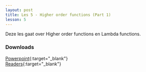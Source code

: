 ```yaml
---
layout: post
title: Les 5 - Higher order functions (Part 1)
lesson: 5
---
```


Deze les gaat over Higher order functions en Lambda functions.

### Downloads
[Powerpoint](https://drive.google.com/file/d/1T35V_j-SIiPwDHiyeld9_rjuY2owYRI1/view?usp=sharing){:target="_blank"}  
[Readers](https://drive.google.com/file/d/1qJgFOnm48XrBJcpGFdG29t-Mk_m5Br4x/view?usp=sharing){:target="_blank"}
